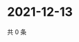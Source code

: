 # 2021-12-13

共 0 条

<!-- BEGIN WEIBO -->
<!-- 最后更新时间 Mon Dec 13 2021 19:07:52 GMT+0800 (China Standard Time) -->

<!-- END WEIBO -->
